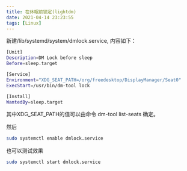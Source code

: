 ```yaml
---
title: 在休眠前锁定(lightdm)
date: 2021-04-14 23:23:55
tags: [Linux]
---
```


新建/lib/systemd/system/dmlock.service, 内容如下：
```bash
[Unit]
Description=DM Lock before sleep
Before=sleep.target

[Service]
Environment="XDG_SEAT_PATH=/org/freedesktop/DisplayManager/Seat0"
ExecStart=/usr/bin/dm-tool lock

[Install]
WantedBy=sleep.target
```
其中XDG_SEAT_PATH的值可以由命令 dm-tool list-seats 确定。

然后
```bash
sudo systemctl enable dmlock.service
```
也可以测试效果
```bash
sudo systemctl start dmlock.service
```
